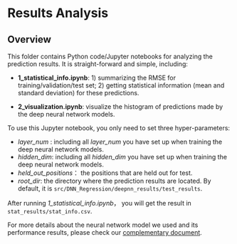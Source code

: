 # Results Analysis




## Overview

This folder contains Python code/Jupyter notebooks for analyzing the prediction results. It is straight-forward and simple, including:


- **1_statistical_info.ipynb**: 1) summarizing the RMSE for training/validation/test set; 2) getting statistical information (mean and standard deviation) for these predictions. 

- **2_visualization.ipynb**: visualize the histogram of predictions made by the deep neural network models.

  

To use this Jupyter notebook, you only need to set three hyper-parameters:

-  *layer_num* : including all *layer_num* you have set up when training the deep neural network models.
-  *hidden_dim*: including all *hidden_dim* you have set up when training the deep neural network models.
-  *held_out_positions*： the positions that are held out for test.
- *root_dir*: the directory where the prediction results are located. By default, it is `src/DNN_Regression/deepnn_results/test_results`.

After running *1_statistical_info.ipynb*， you will get the result in `stat_results/stat_info.csv`.



For more details about the neural network model we used and its performance results, please check our [complementary document](https://github.com/FAIR-UMN/FAIR-UMN-CDMS/blob/main/doc/FAIR%20Document%20-%20Identifying%20Interaction%20Location%20in%20SuperCDMS%20Detectors.pdf). 



